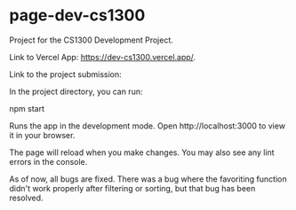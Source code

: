 # page-dev-cs1300

Project for the CS1300 Development Project.

Link to Vercel App: https://dev-cs1300.vercel.app/.

Link to the project submission:

In the project directory, you can run:

npm start

Runs the app in the development mode.
Open http://localhost:3000 to view it in your browser.

The page will reload when you make changes.
You may also see any lint errors in the console.

As of now, all bugs are fixed. There was a bug where the favoriting function didn't work properly after filtering or sorting, but that bug has been resolved.
